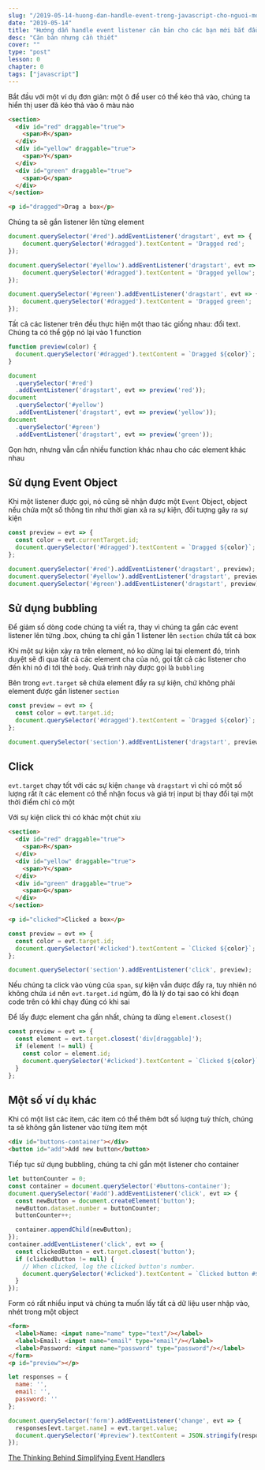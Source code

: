 ```yaml
---
slug: "/2019-05-14-huong-dan-handle-event-trong-javascript-cho-nguoi-moi"
date: "2019-05-14"
title: "Hướng dẫn handle event listener căn bản cho các bạn mới bắt đầu với javascript"
desc: "Căn bản nhưng cần thiết"
cover: ""
type: "post"
lesson: 0
chapter: 0
tags: ["javascript"]
---
```




Bắt đầu với một ví dụ đơn giản: một ô để user có thể kéo thả vào, chúng ta hiển thị user đã kéo thả vào ô màu nào

```html
<section>
  <div id="red" draggable="true">
    <span>R</span>
  </div>
  <div id="yellow" draggable="true">
    <span>Y</span>
  </div>
  <div id="green" draggable="true">
    <span>G</span>
  </div>
</section>

<p id="dragged">Drag a box</p>
```

Chúng ta sẽ gắn listener lên từng element


```js
document.querySelector('#red').addEventListener('dragstart', evt => {
    document.querySelector('#dragged').textContent = 'Dragged red';
});

document.querySelector('#yellow').addEventListener('dragstart', evt => {
    document.querySelector('#dragged').textContent = 'Dragged yellow';
});

document.querySelector('#green').addEventListener('dragstart', evt => {
    document.querySelector('#dragged').textContent = 'Dragged green';
});
```

Tất cả các listener trên đều thực hiện một thao tác giống nhau: đổi text. Chúng ta có thể gộp nó lại vào 1 function

```js
function preview(color) {
  document.querySelector('#dragged').textContent = `Dragged ${color}`;
}

document
  .querySelector('#red')
  .addEventListener('dragstart', evt => preview('red'));
document
  .querySelector('#yellow')
  .addEventListener('dragstart', evt => preview('yellow'));
document
  .querySelector('#green')
  .addEventListener('dragstart', evt => preview('green'));
```

Gọn hơn, nhưng vẫn cần nhiều function khác nhau cho các element khác nhau

## Sử dụng Event Object

Khi một listener được gọi, nó cũng sẽ nhận được một `Event` Object, object nếu chứa một số thông tin như thời gian xả ra sự kiện, đối tượng gây ra sự kiện

```js
const preview = evt => {
  const color = evt.currentTarget.id;
  document.querySelector('#dragged').textContent = `Dragged ${color}`;
};

document.querySelector('#red').addEventListener('dragstart', preview);
document.querySelector('#yellow').addEventListener('dragstart', preview);
document.querySelector('#green').addEventListener('dragstart', preview);
```

## Sử dụng bubbling

Để giảm số dòng code chúng ta viết ra, thay vì chúng ta gắn các event listener lên từng .box, chúng ta chỉ gắn 1 listener lên `section` chứa tất cả box

Khi một sự kiện xảy ra trên element, nó ko dừng lại tại element đó, trình duyệt sẽ đi qua tất cả các element cha của nó, gọi tất cả các listener cho đến khi nó đi tới thẻ `body`. Quá trình này được gọi là `bubbling`

Bên trong `evt.target` sẽ chứa element đẩy ra sự kiện, chứ không phải element được gắn listener `section`

```js
const preview = evt => {
  const color = evt.target.id;
  document.querySelector('#dragged').textContent = `Dragged ${color}`;
};

document.querySelector('section').addEventListener('dragstart', preview);
```

## Click

`evt.target` chạy tốt với các sự kiện `change` và `dragstart` vì chỉ có một số lượng rất ít các element có thể nhận focus và giá trị input bị thay đổi tại một thời điểm chỉ có một

Với sự kiện click thì có khác một chút xíu

```html
<section>
  <div id="red" draggable="true">
    <span>R</span>
  </div>
  <div id="yellow" draggable="true">
    <span>Y</span>
  </div>
  <div id="green" draggable="true">
    <span>G</span>
  </div>
</section>

<p id="clicked">Clicked a box</p>
```

```js
const preview = evt => {
  const color = evt.target.id;
  document.querySelector('#clicked').textContent = `Clicked ${color}`;
};

document.querySelector('section').addEventListener('click', preview);
```

Nếu chúng ta click vào vùng của `span`, sự kiện vẫn được đẩy ra, tuy nhiên nó không chứa `id` nên `evt.target.id` ngủm, đó là lý do tại sao có khi đoạn code trên có khi chạy đúng có khi sai

Để lấy được element cha gần nhất, chúng ta dùng `element.closest()`

```js
const preview = evt => {
  const element = evt.target.closest('div[draggable]');
  if (element != null) {
    const color = element.id;
    document.querySelector('#clicked').textContent = `Clicked ${color}`;
  }
};
```

## Một số ví dụ khác

Khi có một list các item, các item có thể thêm bớt số lượng tuỳ thích, chúng ta sẽ không gắn listener vào từng item một

```html
<div id="buttons-container"></div>
<button id="add">Add new button</button>
```

Tiếp tục sử dụng bubbling, chúng ta chỉ gắn một listener cho container

```js
let buttonCounter = 0;
const container = document.querySelector('#buttons-container');
document.querySelector('#add').addEventListener('click', evt => {
  const newButton = document.createElement('button');
  newButton.dataset.number = buttonCounter;
  buttonCounter++;

  container.appendChild(newButton);
});
container.addEventListener('click', evt => {
  const clickedButton = evt.target.closest('button');
  if (clickedButton != null) {
    // When clicked, log the clicked button's number.
    document.querySelector('#clicked').textContent = `Clicked button #${clickedButton.dataset.number}`;
  }
});
```

Form có rất nhiều input và chúng ta muốn lấy tất cả dữ liệu user nhập vào, nhét trong một object

```html
<form>
  <label>Name: <input name="name" type="text"/></label>
  <label>Email: <input name="email" type="email"/></label>
  <label>Password: <input name="password" type="password"/></label>
</form>
<p id="preview"></p>
```
```js
let responses = {
  name: '',
  email: '',
  password: ''
};

document.querySelector('form').addEventListener('change', evt => {
  responses[evt.target.name] = evt.target.value;
  document.querySelector('#preview').textContent = JSON.stringify(responses);
});
```


<a target="_blank" rel="noopener noreferrer" href="https://css-tricks.com/the-thinking-behind-simplifying-event-handlers/">The Thinking Behind Simplifying Event Handlers</a>